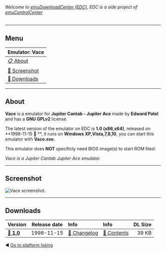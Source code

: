 ###### Welcome to [emuDownloadCenter (EDC)](https://github.com/PhoenixInteractiveNL/emuDownloadCenter/wiki/), EDC is a side project of [emuControlCenter](https://github.com/PhoenixInteractiveNL/emuControlCenter/wiki/)
***
## Menu
| **Emulator: Vace** |
|:---------|
| [:clipboard: About](#about) |
| [:sunrise: Screenshot](#screenshot) |
| [:floppy_disk: Downloads](#downloads) |
***
## About
**Vace** is a emulator for **Jupiter Cantab - Jupiter Ace** made by **Edward Patel** and has a **GNU GPLv2** license.

The latest version of the emulator on EDC is **1.0 (x86,x64)**, released on **1998-11-15 :triangular_flag_on_post: **, it runs on **Windows XP,Vista,7,8,10**, you can start this emulator with **Vace.exe**.

This emulator does **NOT** specificly need BIOS image(s) to start ROM files!

_Vace is a Jupiter Cantab Jupiter Ace emulator._
***
## Screenshot
![](https://raw.githubusercontent.com/PhoenixInteractiveNL/emuDownloadCenter/master/hooks/vace/screen.jpg "Vace screenshot.")
***
## Downloads
| Version  | Release date  | Info       | Info       | DL Size    |
|:---------|:-------------:|:-----------|:-----------|-----------:|
| [:floppy_disk: **1.0**](https://github.com/PhoenixInteractiveNL/edc-repo0003/raw/master/vace/1.0.7z) | 1998-11-15 | [:page_facing_up: Changelog](https://github.com/PhoenixInteractiveNL/edc-repo0003/blob/master/vace/1.0_changelog.txt) | [:mag_right: Contents](https://github.com/PhoenixInteractiveNL/edc-repo0003/blob/master/vace/1.0_contents.txt) | 39 KB |

:arrow_backward: [Go to platform listing](https://github.com/PhoenixInteractiveNL/emuDownloadCenter/wiki/EDC-Platform-List)
